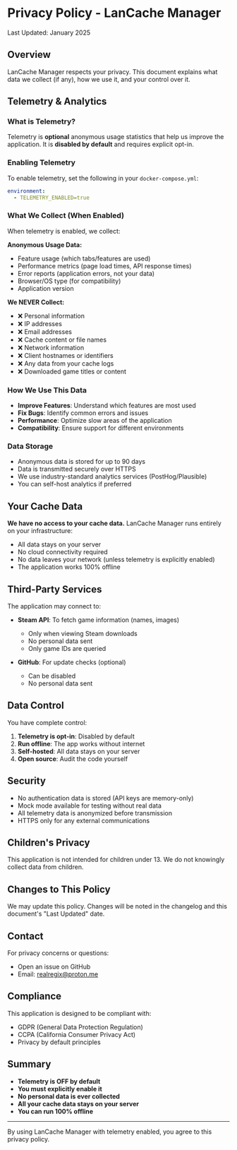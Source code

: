 # Privacy Policy - LanCache Manager

Last Updated: January 2025

## Overview

LanCache Manager respects your privacy. This document explains what data we collect (if any), how we use it, and your control over it.

## Telemetry & Analytics

### What is Telemetry?

Telemetry is **optional** anonymous usage statistics that help us improve the application. It is **disabled by default** and requires explicit opt-in.

### Enabling Telemetry

To enable telemetry, set the following in your `docker-compose.yml`:

```yaml
environment:
  - TELEMETRY_ENABLED=true
```

### What We Collect (When Enabled)

When telemetry is enabled, we collect:

**Anonymous Usage Data:**
- Feature usage (which tabs/features are used)
- Performance metrics (page load times, API response times)
- Error reports (application errors, not your data)
- Browser/OS type (for compatibility)
- Application version

**We NEVER Collect:**
- ❌ Personal information
- ❌ IP addresses
- ❌ Email addresses
- ❌ Cache content or file names
- ❌ Network information
- ❌ Client hostnames or identifiers
- ❌ Any data from your cache logs
- ❌ Downloaded game titles or content

### How We Use This Data

- **Improve Features**: Understand which features are most used
- **Fix Bugs**: Identify common errors and issues
- **Performance**: Optimize slow areas of the application
- **Compatibility**: Ensure support for different environments

### Data Storage

- Anonymous data is stored for up to 90 days
- Data is transmitted securely over HTTPS
- We use industry-standard analytics services (PostHog/Plausible)
- You can self-host analytics if preferred

## Your Cache Data

**We have no access to your cache data.** LanCache Manager runs entirely on your infrastructure:

- All data stays on your server
- No cloud connectivity required
- No data leaves your network (unless telemetry is explicitly enabled)
- The application works 100% offline

## Third-Party Services

The application may connect to:

- **Steam API**: To fetch game information (names, images)
  - Only when viewing Steam downloads
  - No personal data sent
  - Only game IDs are queried

- **GitHub**: For update checks (optional)
  - Can be disabled
  - No personal data sent

## Data Control

You have complete control:

1. **Telemetry is opt-in**: Disabled by default
2. **Run offline**: The app works without internet
3. **Self-hosted**: All data stays on your server
4. **Open source**: Audit the code yourself

## Security

- No authentication data is stored (API keys are memory-only)
- Mock mode available for testing without real data
- All telemetry data is anonymized before transmission
- HTTPS only for any external communications

## Children's Privacy

This application is not intended for children under 13. We do not knowingly collect data from children.

## Changes to This Policy

We may update this policy. Changes will be noted in the changelog and this document's "Last Updated" date.

## Contact

For privacy concerns or questions:

- Open an issue on GitHub
- Email: realregix@proton.me

## Compliance

This application is designed to be compliant with:

- GDPR (General Data Protection Regulation)
- CCPA (California Consumer Privacy Act)
- Privacy by default principles

## Summary

- **Telemetry is OFF by default**
- **You must explicitly enable it**
- **No personal data is ever collected**
- **All your cache data stays on your server**
- **You can run 100% offline**

---

By using LanCache Manager with telemetry enabled, you agree to this privacy policy.